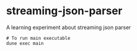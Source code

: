 # streaming-json-parser
A learning experiment about streaming json parser

```
# To run main executable
dune exec main
```